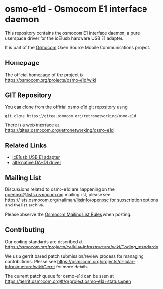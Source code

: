 osmo-e1d - Osmocom E1 interface daemon
======================================

This repository contains the osmocom E1 interface daemon,
a pure userspace driver for the icE1usb hardware USB E1 adapter.

It is part of the [Osmocom](https://osmocom.org/) Open Source Mobile
Communications project.

Homepage
--------

The official homepage of the project is
<https://osmocom.org/projects/osmo-e1d/wiki>

GIT Repository
--------------

You can clone from the official osmo-e1d.git repository using

	git clone https://gitea.osmocom.org/retronetworking/osmo-e1d

There is a web interface at <https://gitea.osmocom.org/retronetworking/osmo-e1d>

Related Links
-------------

* [icE1usb USB E1 adapter](https://osmocom.org/projects/e1-t1-adapter/wiki/IcE1usb)
* [alternative DAHDI driver](https://osmocom.org/issues/4923)

Mailing List
------------

Discussions related to osmo-e1d are happening on the
openbsc@lists.osmocom.org mailing list, please see
https://lists.osmocom.org/mailman/listinfo/openbsc for subscription
options and the list archive.

Please observe the [Osmocom Mailing List
Rules](https://osmocom.org/projects/cellular-infrastructure/wiki/Mailing_List_Rules)
when posting.

Contributing
------------

Our coding standards are described at
<https://osmocom.org/projects/cellular-infrastructure/wiki/Coding_standards>

We us a gerrit based patch submission/review process for managing
contributions.  Please see
<https://osmocom.org/projects/cellular-infrastructure/wiki/Gerrit> for
more details

The current patch queue for osmo-e1d can be seen at
<https://gerrit.osmocom.org/#/q/project:osmo-e1d+status:open>
